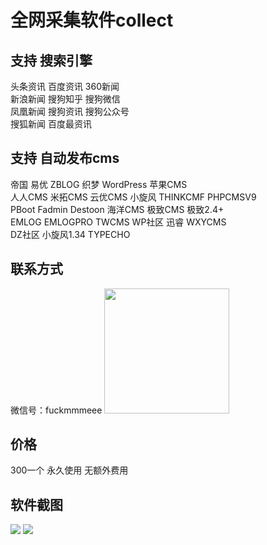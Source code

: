 # 全网采集软件collect 
## 支持 搜索引擎
头条资讯      百度资讯    360新闻<br>
新浪新闻      搜狗知乎    搜狗微信<br>
凤凰新闻      搜狗资讯    搜狗公众号<br>
搜狐新闻      百度最资讯

## 支持 自动发布cms
帝国      易优      ZBLOG       织梦      WordPress     苹果CMS <br>
人人CMS   米拓CMS   云优CMS     小旋风    THINKCMF      PHPCMSV9<br>
PBoot     Fadmin    Destoon    海洋CMS   极致CMS       极致2.4+ <br>
EMLOG     EMLOGPRO  TWCMS      WP社区    迅睿          WXYCMS  <br>
DZ社区    小旋风1.34 TYPECHO

## 联系方式
微信号：fuckmmmeee
<img src="https://gitee.com/LycEcho/collect/blob/main/微信号.jpg" width="200">

## 价格
300一个 永久使用 无额外费用

## 软件截图
<img src="https://gitee.com/LycEcho/collect/blob/main/支持的搜索引擎.jpg">
<img src="https://gitee.com/LycEcho/collect/blob/main/支持的发布cms.png">